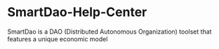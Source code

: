 # SmartDao-Help-Center
SmartDao is a DAO (Distributed Autonomous Organization) toolset that features a unique economic model
